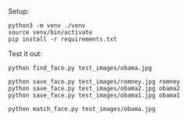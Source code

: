 Setup:

    python3 -m venv ./venv
    source venv/bin/activate
    pip install -r requirements.txt

Test it out:

    python find_face.py test_images/obama.jpg

    python save_face.py test_images/romney.jpg romney
    python save_face.py test_images/obama2.jpg obama2
    python save_face.py test_images/obama1.jpg obama1

    python match_face.py test_images/obama.jpg
